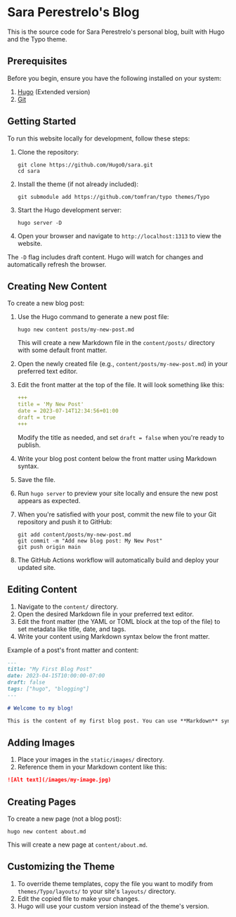# Sara Perestrelo's Blog

This is the source code for Sara Perestrelo's personal blog, built with Hugo and the Typo theme.

## Prerequisites

Before you begin, ensure you have the following installed on your system:

1. [Hugo](https://gohugo.io/getting-started/installing/) (Extended version)
2. [Git](https://git-scm.com/downloads)

## Getting Started

To run this website locally for development, follow these steps:

1. Clone the repository:

   ```
   git clone https://github.com/Hugo0/sara.git
   cd sara
   ```

2. Install the theme (if not already included):

   ```
   git submodule add https://github.com/tomfran/typo themes/Typo
   ```

3. Start the Hugo development server:

   ```
   hugo server -D
   ```

4. Open your browser and navigate to `http://localhost:1313` to view the website.

The `-D` flag includes draft content. Hugo will watch for changes and automatically refresh the browser.

## Creating New Content

To create a new blog post:

1. Use the Hugo command to generate a new post file:

   ```
   hugo new content posts/my-new-post.md
   ```

   This will create a new Markdown file in the `content/posts/` directory with some default front matter.

2. Open the newly created file (e.g., `content/posts/my-new-post.md`) in your preferred text editor.

3. Edit the front matter at the top of the file. It will look something like this:

   ```yaml
   +++
   title = 'My New Post'
   date = 2023-07-14T12:34:56+01:00
   draft = true
   +++
   ```

   Modify the title as needed, and set `draft = false` when you're ready to publish.

4. Write your blog post content below the front matter using Markdown syntax.

5. Save the file.

6. Run `hugo server` to preview your site locally and ensure the new post appears as expected.

7. When you're satisfied with your post, commit the new file to your Git repository and push it to GitHub:

   ```
   git add content/posts/my-new-post.md
   git commit -m "Add new blog post: My New Post"
   git push origin main
   ```

8. The GitHub Actions workflow will automatically build and deploy your updated site.

## Editing Content

1. Navigate to the `content/` directory.
2. Open the desired Markdown file in your preferred text editor.
3. Edit the front matter (the YAML or TOML block at the top of the file) to set metadata like title, date, and tags.
4. Write your content using Markdown syntax below the front matter.

Example of a post's front matter and content:

```markdown
---
title: "My First Blog Post"
date: 2023-04-15T10:00:00-07:00
draft: false
tags: ["hugo", "blogging"]
---

# Welcome to my blog!

This is the content of my first blog post. You can use **Markdown** syntax here.
```

## Adding Images

1. Place your images in the `static/images/` directory.
2. Reference them in your Markdown content like this:

```markdown
![Alt text](/images/my-image.jpg)
```

## Creating Pages

To create a new page (not a blog post):

```
hugo new content about.md
```

This will create a new page at `content/about.md`.

## Customizing the Theme

1. To override theme templates, copy the file you want to modify from `themes/Typo/layouts/` to your site's `layouts/` directory.
2. Edit the copied file to make your changes.
3. Hugo will use your custom version instead of the theme's version.
